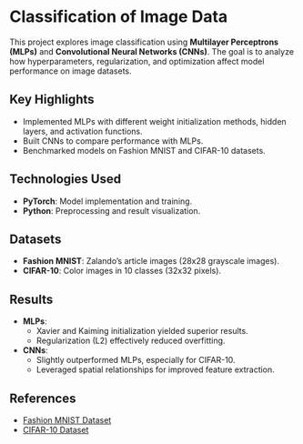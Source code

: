 # Classification of Image Data

This project explores image classification using **Multilayer Perceptrons (MLPs)** and **Convolutional Neural Networks (CNNs)**. The goal is to analyze how hyperparameters, regularization, and optimization affect model performance on image datasets.

## Key Highlights
- Implemented MLPs with different weight initialization methods, hidden layers, and activation functions.
- Built CNNs to compare performance with MLPs.
- Benchmarked models on Fashion MNIST and CIFAR-10 datasets.

## Technologies Used
- **PyTorch**: Model implementation and training.
- **Python**: Preprocessing and result visualization.

## Datasets
- **Fashion MNIST**: Zalando’s article images (28x28 grayscale images).
- **CIFAR-10**: Color images in 10 classes (32x32 pixels).

## Results
- **MLPs**:
  - Xavier and Kaiming initialization yielded superior results.
  - Regularization (L2) effectively reduced overfitting.
- **CNNs**:
  - Slightly outperformed MLPs, especially for CIFAR-10.
  - Leveraged spatial relationships for improved feature extraction.

## References
- [Fashion MNIST Dataset](https://pytorch.org/vision/stable/generated/torchvision.datasets.FashionMNIST.html)
- [CIFAR-10 Dataset](https://pytorch.org/vision/main/generated/torchvision.datasets.CIFAR10.html)
